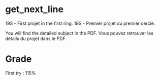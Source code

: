 # get_next_line

19S - First projet in the first ring.
19S - Premier projet du premier cercle.

You will find the detailed subject in the PDF.
Vous pouvez retrouver les détails du projet dans le PDF.

# Grade 

First try : 115%
